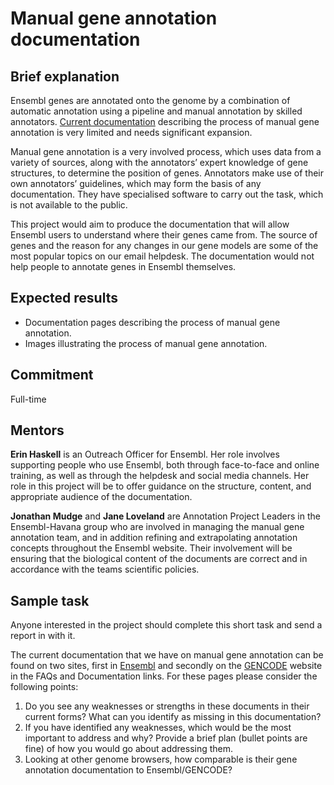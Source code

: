 # Manual gene annotation documentation
## Brief explanation

Ensembl genes are annotated onto the genome by a combination of automatic annotation using a pipeline and manual annotation by skilled annotators. [Current documentation](http://www.ensembl.org/info/genome/genebuild/manual_havana.html) describing the process of manual gene annotation is very limited and needs significant expansion.

Manual gene annotation is a very involved process, which uses data from a variety of sources, along with the annotators’ expert knowledge of gene structures, to determine the position of genes. Annotators make use of their own annotators’ guidelines, which may form the basis of any documentation. They have specialised software to carry out the task, which is not available to the public.

This project would aim to produce the documentation that will allow Ensembl users to understand where their genes came from. The source of genes and the reason for any changes in our gene models are some of the most popular topics on our email helpdesk. The documentation would not help people to annotate genes in Ensembl themselves.

## Expected results

* Documentation pages describing the process of manual gene annotation.
* Images illustrating the process of manual gene annotation.

## Commitment

Full-time

## Mentors
**Erin Haskell** is an Outreach Officer for Ensembl. Her role involves supporting people who use Ensembl, both through face-to-face and online training, as well as through the helpdesk and social media channels. Her role in this project will be to offer guidance on the structure, content, and appropriate audience of the documentation.

**Jonathan Mudge** and **Jane Loveland** are Annotation Project Leaders in the Ensembl-Havana group who are involved in managing the manual gene annotation team, and in addition refining and extrapolating annotation concepts throughout the Ensembl website. Their involvement will be ensuring that the biological content of the documents are correct and in accordance with the teams scientific policies.

## Sample task

Anyone interested in the project should complete this short task and send a report in with it.

The current documentation that we have on manual gene annotation can be found on two sites, first in [Ensembl](http://www.ensembl.org/info/genome/genebuild/manual_havana.html) and secondly on the [GENCODE](https://www.gencodegenes.org/#) website in the FAQs and Documentation links. For these pages please consider the following points:  

1. Do you see any weaknesses or strengths in these documents in their current forms? What can you identify as missing in this documentation?
2. If you have identified any weaknesses, which would be the most important to address and why? Provide a brief plan (bullet points are fine) of how you would go about addressing them.
3. Looking at other genome browsers, how comparable is their gene annotation documentation to Ensembl/GENCODE? 

